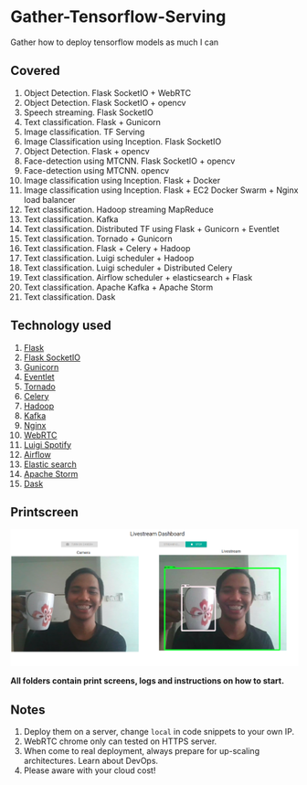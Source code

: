 # Gather-Tensorflow-Serving
Gather how to deploy tensorflow models as much I can

## Covered

1. Object Detection. Flask SocketIO + WebRTC
2. Object Detection. Flask SocketIO + opencv
3. Speech streaming. Flask SocketIO
4. Text classification. Flask + Gunicorn
5. Image classification. TF Serving
6. Image Classification using Inception. Flask SocketIO
7. Object Detection. Flask + opencv
8. Face-detection using MTCNN. Flask SocketIO + opencv
9. Face-detection using MTCNN. opencv
10. Image classification using Inception. Flask + Docker
11. Image classification using Inception. Flask + EC2 Docker Swarm + Nginx load balancer
12. Text classification. Hadoop streaming MapReduce
13. Text classification. Kafka
14. Text classification. Distributed TF using Flask + Gunicorn + Eventlet
15. Text classification. Tornado + Gunicorn
16. Text classification. Flask + Celery + Hadoop
17. Text classification. Luigi scheduler + Hadoop
18. Text classification. Luigi scheduler + Distributed Celery
19. Text classification. Airflow scheduler + elasticsearch + Flask
20. Text classification. Apache Kafka + Apache Storm
21. Text classification. Dask

## Technology used

1. [Flask](http://flask.pocoo.org/)
2. [Flask SocketIO](https://flask-socketio.readthedocs.io/)
3. [Gunicorn](https://gunicorn.org/)
4. [Eventlet](http://eventlet.net/)
5. [Tornado](https://www.tornadoweb.org/)
6. [Celery](http://www.celeryproject.org/)
7. [Hadoop](https://hadoop.apache.org/)
8. [Kafka](https://kafka.apache.org/)
9. [Nginx](https://www.nginx.com/)
10. [WebRTC](https://webrtc.org/)
11. [Luigi Spotify](https://luigi.readthedocs.io/en/stable/index.html)
12. [Airflow](https://airflow.apache.org/)
13. [Elastic search](https://www.elastic.co/guide/en/elasticsearch/reference/current/getting-started.html)
14. [Apache Storm](https://storm.apache.org/)
15. [Dask](https://dask.org/)

## Printscreen

![alt text](1.object-detection-flasksocketio-webrtc/screenshot.png)

**All folders contain print screens, logs and instructions on how to start.**

## Notes

1. Deploy them on a server, change `local` in code snippets to your own IP.
2. WebRTC chrome only can tested on HTTPS server.
3. When come to real deployment, always prepare for up-scaling architectures. Learn about DevOps.
4. Please aware with your cloud cost!
